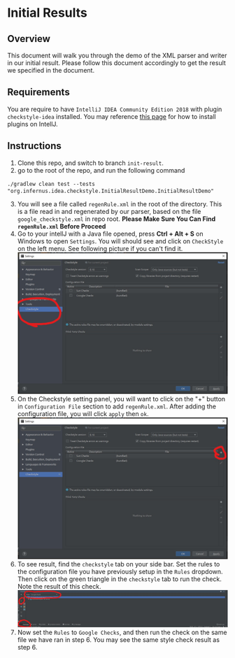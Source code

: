 # Initial Results

## Overview
This document will walk you through the demo of the XML parser and writer in our initial result. Please follow this document accordingly to get the result we specified in the document.

## Requirements
You are require to have `IntelliJ IDEA Community Edition 2018` with plugin `checkstyle-idea` installed. You may reference [this page](https://www.jetbrains.com/help/idea/managing-plugins.html) for how to install plugins on IntellJ.

## Instructions

1. Clone this repo, and switch to branch `init-result`.
2. go to the root of the repo, and run the following command
```
./gradlew clean test --tests "org.infernus.idea.checkstyle.InitialResultDemo.InitialResultDemo"
```
3. You will see a file called `regenRule.xml` in the root of the directory. This is a file read in and regenerated by our parser, based on the file `google_checkstyle.xml` in repo root. **Please Make Sure You Can Find `regenRule.xml` Before Proceed**
4. Go to your intellJ with a Java file opened, press **Ctrl + Alt + S** on Windows to open `Settings`. You will should see and click on `CheckStyle` on the left menu. See following picture if you can't find it.
![Checkstyle hint](CheckStyleHint.jpg)
5. On the Checkstyle setting panel, you will want to click on the "+" button in `Configuration File` section to add `regenRule.xml`. After adding the configuration file, you will click `apply` then `ok`.
![Checkstyle hint 2](CheckStyleHint2.jpg)
6. To see result, find the `checkstyle` tab on your side bar. Set the rules to the configuration file you have previously setup in the `Rules` dropdown. Then click on the green triangle in the `checkstyle` tab to run the check. Note the result of this check.
![Checkstyle hint 2](CheckStyleHint3.jpg)
7. Now set the `Rules` to `Google Checks`, and then run the check on the same file we have ran in step 6. You may see the same style check result as step 6.

